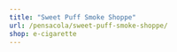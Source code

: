 ```yaml
---
title: "Sweet Puff Smoke Shoppe"
url: /pensacola/sweet-puff-smoke-shoppe/
shop: e-cigarette
---
```

